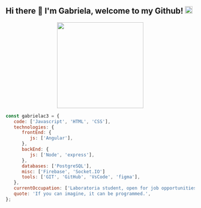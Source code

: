 <h2> Hi there 👋 I'm Gabriela, welcome to my Github!  <img src="https://media3.giphy.com/media/gUkHVGopilyTxG8iex/giphy.gif" width="20"></h2>

<p align='center'>
<img src="https://media4.giphy.com/media/LHZyixOnHwDDy/giphy.gif?cid=790b7611845e93444c1c5b60e954aa80cdfbb4702585523c&rid=giphy.gif&ct=g" width="230">
</p>

```js
const gabrielac3 = {
   code: ['Javascript', 'HTML', 'CSS'],
   technologies: {
      frontEnd: {
         js: ['Angular'],
      },
      backEnd: {
         js: ['Node', 'express'],
      },
      databases: ['PostgreSQL'],
      misc: ['Firebase', 'Socket.IO']
      tools: ['GIT', 'GitHub', 'VsCode', 'figma'],
   },
   currentOccupation: ['Laboratoria student, open for job opportunities'],
   quote: 'If you can imagine, it can be programmed.',
};

```

<!--
**gabrielac3/gabrielac3** is a ✨ _special_ ✨ repository because its `README.md` (this file) appears on your GitHub profile.

Here are some ideas to get you started:

- 🔭 I’m currently working on ...
- 🌱 I’m currently learning ...
- 👯 I’m looking to collaborate on ...
- 🤔 I’m looking for help with ...
- 💬 Ask me about ...
- 📫 How to reach me: ...
- 😄 Pronouns: ...
- ⚡ Fun fact: ...
-->
